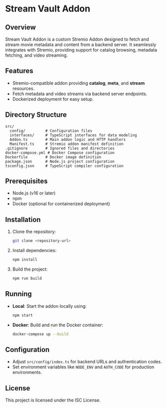 
# Stream Vault Addon

## Overview
Stream Vault Addon is a custom Stremio Addon designed to fetch and stream movie metadata and content from a backend server. It seamlessly integrates with Stremio, providing support for catalog browsing, metadata fetching, and video streaming.

## Features
- Stremio-compatible addon providing **catalog**, **meta**, and **stream** resources.
- Fetch metadata and video streams via backend server endpoints.
- Dockerized deployment for easy setup.

## Directory Structure
```
src/
  config/         # Configuration files
  interfaces/     # TypeScript interfaces for data modeling
  Addon.ts        # Main addon logic and HTTP handlers
  Manifest.ts     # Stremio addon manifest definition
.gitignore        # Ignored files and directories
docker-compose.yml # Docker Compose configuration
Dockerfile        # Docker image definition
package.json      # Node.js project configuration
tsconfig.json     # TypeScript compiler configuration
```

## Prerequisites
- Node.js (v16 or later)
- npm
- Docker (optional for containerized deployment)

## Installation
1. Clone the repository:
   ```sh
   git clone <repository-url>
   ```
2. Install dependencies:
   ```sh
   npm install
   ```
3. Build the project:
   ```sh
   npm run build
   ```

## Running
- **Local**: Start the addon locally using:
  ```sh
  npm start
  ```
- **Docker**: Build and run the Docker container:
  ```sh
  docker-compose up --build
  ```

## Configuration
- Adjust `src/config/index.ts` for backend URLs and authentication codes.
- Set environment variables like `NODE_ENV` and `AUTH_CODE` for production environments.

## License
This project is licensed under the ISC License.
